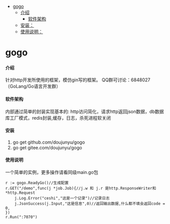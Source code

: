 - [gogo](#gogo)
    - [介绍](#介绍)
        - [软件架构](#软件架构)
    - [安装：](#安装)
    - [使用说明：](#使用说明)
# gogo
#### 介绍
针对http开发所使用的框架，模仿gin写的框架。
QQ群可讨论：6848027（GoLang/Go语言开发群）

#### 软件架构
内部通过简单的封装实现基本的:
    http访问简化，请求http返回json数据，db数据库工厂模式，redis封装,缓存，日志，杀死进程软关闭


#### 安装
1. go get github.com/doujunyu/gogo
2. go get gitee.com/doujunyu/gogo

#### 使用说明
一个简单的实例，更多操作请看同级main.go包

	r := gogo.ReadyGo()//生成配置
	r.GET("/demo",func(j *job.Job){//j.w 和 j.r 是http.ResponseWriter和*http.Request
        j.Log.Error("ceshi","这是一个记录")//记录日志
        j.JsonSuccess(j.Input,"这是信息",0)//返回输出数据,什么都不填会返回code = 0,
	})
	r.Run(":7070")
